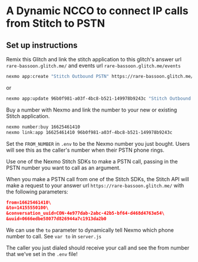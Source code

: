 A Dynamic NCCO to connect IP calls from Stitch to PSTN
=====================

## Set up instructions

Remix this Glitch and link the stitch application to this glitch's answer url `rare-bassoon.glitch.me/` and events url `rare-bassoon.glitch.me/events`

```sh
nexmo app:create "Stitch Outbound PSTN" https://rare-bassoon.glitch.me/answer https://rare-bassoon.glitch.me/events
```
or
```sh
nexmo app:update 96b0f981-a03f-4bc8-b521-149978b9243c "Stitch Outbound PSTN" https://rare-bassoon.glitch.me/answer https://rare-bassoon.glitch.me/events
```

Buy a number with Nexmo and link the number to your new or existing Stitch application.

```sh
nexmo number:buy 16625461410
nexmo link:app 16625461410 96b0f981-a03f-4bc8-b521-149978b9243c
```

Set the `FROM_NUMBER` in `.env` to be the Nexmo number you just bought. Users will see this as the caller's number when their PSTN phone rings.

Use one of the Nexmo Stitch SDKs to make a PSTN call, passing in the PSTN number you want to call as an argument.

When you make a PSTN call from one of the Stitch SDKs, the Stitch API will make a request to your answer url `https://rare-bassoon.glitch.me/` with the following parameters:

```json
from=16625461410\
&to=14155550100\
&conversation_uuid=CON-4e977dab-2abc-42b5-bf64-d468d4763e54\
&uuid=0666edbe58077d826944a7c1913da2b0
```

We can use the `to` parameter to dynamically tell Nexmo which phone number to call. See `var to` in `server.js`

The caller you just dialed should receive your call and see the from number that we've set in the `.env` file!